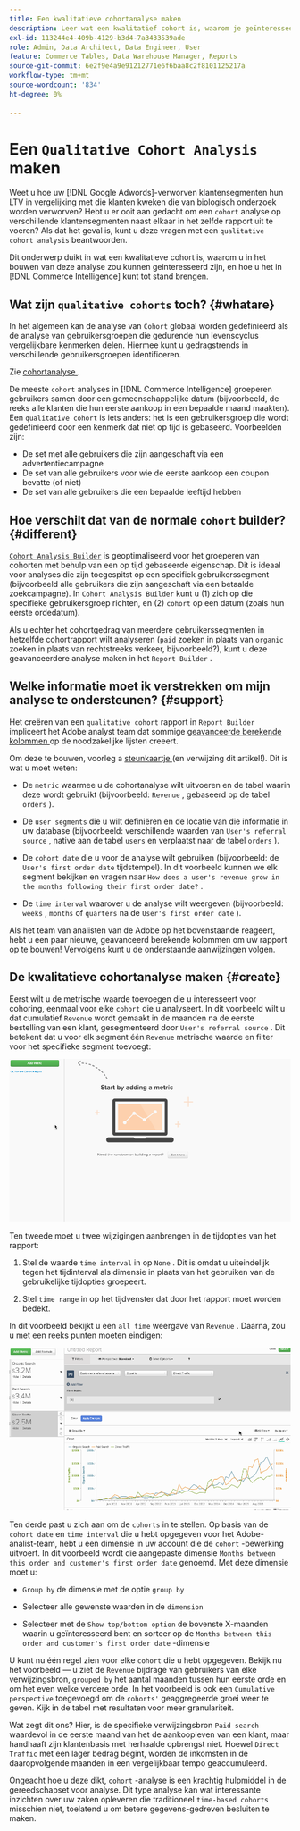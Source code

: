 ```yaml
---
title: Een kwalitatieve cohortanalyse maken
description: Leer wat een kwalitatief cohort is, waarom je geïnteresseerd bent in het maken van deze analyse, en hoe je het kunt maken in Commerce Intelligence.
exl-id: 113244e4-409b-4129-b3d4-7a3433539ade
role: Admin, Data Architect, Data Engineer, User
feature: Commerce Tables, Data Warehouse Manager, Reports
source-git-commit: 6e2f9e4a9e91212771e6f6baa8c2f8101125217a
workflow-type: tm+mt
source-wordcount: '834'
ht-degree: 0%

---
```


# Een `Qualitative Cohort Analysis` maken

Weet u hoe uw [!DNL Google Adwords]-verworven klantensegmenten hun LTV in vergelijking met die klanten kweken die van biologisch onderzoek worden verworven? Hebt u er ooit aan gedacht om een `cohort` analyse op verschillende klantensegmenten naast elkaar in het zelfde rapport uit te voeren? Als dat het geval is, kunt u deze vragen met een `qualitative cohort analysis` beantwoorden.

Dit onderwerp duikt in wat een kwalitatieve cohort is, waarom u in het bouwen van deze analyse zou kunnen geinteresseerd zijn, en hoe u het in [!DNL Commerce Intelligence] kunt tot stand brengen.

## Wat zijn `qualitative cohorts` toch? {#whatare}

In het algemeen kan de analyse van `Cohort` globaal worden gedefinieerd als de analyse van gebruikersgroepen die gedurende hun levenscyclus vergelijkbare kenmerken delen. Hiermee kunt u gedragstrends in verschillende gebruikersgroepen identificeren.

Zie [ cohortanalyse ](https://www.cohortanalysis.com/).

De meeste `cohort` analyses in [!DNL Commerce Intelligence] groeperen gebruikers samen door een gemeenschappelijke datum (bijvoorbeeld, de reeks alle klanten die hun eerste aankoop in een bepaalde maand maakten). Een `qualitative cohort` is iets anders: het is een gebruikersgroep die wordt gedefinieerd door een kenmerk dat niet op tijd is gebaseerd. Voorbeelden zijn:

* De set met alle gebruikers die zijn aangeschaft via een advertentiecampagne
* De set van alle gebruikers voor wie de eerste aankoop een coupon bevatte (of niet)
* De set van alle gebruikers die een bepaalde leeftijd hebben

## Hoe verschilt dat van de normale `cohort` builder? {#different}

[`Cohort Analysis Builder`](../dev-reports/cohort-rpt-bldr.md) is geoptimaliseerd voor het groeperen van cohorten met behulp van een op tijd gebaseerde eigenschap. Dit is ideaal voor analyses die zijn toegespitst op een specifiek gebruikerssegment (bijvoorbeeld alle gebruikers die zijn aangeschaft via een betaalde zoekcampagne). In `Cohort Analysis Builder` kunt u (1) zich op die specifieke gebruikersgroep richten, en (2) `cohort` op een datum (zoals hun eerste ordedatum).

Als u echter het cohortgedrag van meerdere gebruikerssegmenten in hetzelfde cohortrapport wilt analyseren (`paid` zoeken in plaats van `organic` zoeken in plaats van rechtstreeks verkeer, bijvoorbeeld?), kunt u deze geavanceerdere analyse maken in het `Report Builder` .

## Welke informatie moet ik verstrekken om mijn analyse te ondersteunen? {#support}

Het creëren van een `qualitative cohort` rapport in `Report Builder` impliceert het Adobe analyst team dat sommige [ geavanceerde berekende kolommen ](../data-warehouse-mgr/creating-calculated-columns.md) op de noodzakelijke lijsten creeert.

Om deze te bouwen, voorleg a [ steunkaartje ](https://experienceleague.adobe.com/docs/commerce-knowledge-base/kb/troubleshooting/miscellaneous/mbi-service-policies.html?lang=nl-NL) (en verwijzing dit artikel!). Dit is wat u moet weten:

* De `metric` waarmee u de cohortanalyse wilt uitvoeren en de tabel waarin deze wordt gebruikt (bijvoorbeeld: `Revenue` , gebaseerd op de tabel `orders` ).

* De `user segments` die u wilt definiëren en de locatie van die informatie in uw database (bijvoorbeeld: verschillende waarden van `User's referral source` , native aan de tabel `users` en verplaatst naar de tabel `orders` ).

* De `cohort date` die u voor de analyse wilt gebruiken (bijvoorbeeld: de `User's first order date` tijdstempel). In dit voorbeeld kunnen we elk segment bekijken en vragen naar `How does a user's revenue grow in the months following their first order date?` .

* De `time interval` waarover u de analyse wilt weergeven (bijvoorbeeld: `weeks` , `months` of `quarters` na de `User's first order date` ).

Als het team van analisten van de Adobe op het bovenstaande reageert, hebt u een paar nieuwe, geavanceerd berekende kolommen om uw rapport op te bouwen! Vervolgens kunt u de onderstaande aanwijzingen volgen.

## De kwalitatieve cohortanalyse maken {#create}

Eerst wilt u de metrische waarde toevoegen die u interesseert voor cohoring, eenmaal voor elke `cohort` die u analyseert. In dit voorbeeld wilt u dat cumulatief `Revenue` wordt gemaakt in de maanden na de eerste bestelling van een klant, gesegmenteerd door `User's referral source` . Dit betekent dat u voor elk segment één `Revenue` metrische waarde en filter voor het specifieke segment toevoegt:

![](../../assets/qualcohort1.gif)

Ten tweede moet u twee wijzigingen aanbrengen in de tijdopties van het rapport:

1. Stel de waarde `time interval` in op `None` . Dit is omdat u uiteindelijk tegen het tijdinterval als dimensie in plaats van het gebruiken van de gebruikelijke tijdopties groepeert.

1. Stel `time range` in op het tijdvenster dat door het rapport moet worden bedekt.

In dit voorbeeld bekijkt u een `all time` weergave van `Revenue` . Daarna, zou u met een reeks punten moeten eindigen:

![](../../assets/qualcohort2.gif)

Ten derde past u zich aan om de `cohorts` in te stellen. Op basis van de `cohort date` en `time interval` die u hebt opgegeven voor het Adobe-analist-team, hebt u een dimensie in uw account die de `cohort` -bewerking uitvoert. In dit voorbeeld wordt die aangepaste dimensie `Months between this order and customer's first order date` genoemd. Met deze dimensie moet u:

* `Group by` de dimensie met de optie `group by`

* Selecteer alle gewenste waarden in de `dimension`

* Selecteer met de `Show top/bottom option` de bovenste X-maanden waarin u geïnteresseerd bent en sorteer op de `Months between this order and customer's first order date` -dimensie

U kunt nu één regel zien voor elke `cohort` die u hebt opgegeven. Bekijk nu het voorbeeld — u ziet de `Revenue` bijdrage van gebruikers van elke verwijzingsbron, `grouped by` het aantal maanden tussen hun eerste orde en om het even welke verdere orde. In het voorbeeld is ook een `Cumulative perspective` toegevoegd om de `cohorts'` geaggregeerde groei weer te geven. Kijk in de tabel met resultaten voor meer granulariteit.

Wat zegt dit ons? Hier, is de specifieke verwijzingsbron `Paid search` waardevol in de eerste maand van het de aankoopleven van een klant, maar handhaaft zijn klantenbasis met herhaalde opbrengst niet. Hoewel `Direct Traffic` met een lager bedrag begint, worden de inkomsten in de daaropvolgende maanden in een vergelijkbaar tempo geaccumuleerd.

Ongeacht hoe u deze dikt, `cohort` -analyse is een krachtig hulpmiddel in de gereedschapset voor analyse. Dit type analyse kan wat interessante inzichten over uw zaken opleveren die traditioneel `time-based cohorts` misschien niet, toelatend u om betere gegevens-gedreven besluiten te maken.
